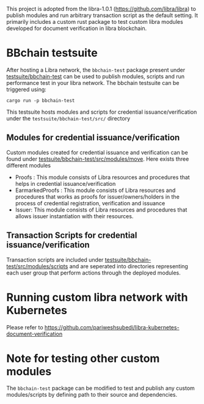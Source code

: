 
This project is adopted from the libra-1.0.1 (https://github.com/libra/libra) to publish modules and run arbitrary transaction script as the default setting. 
It primarily includes a custom rust package to test custom libra modules developed for document verification in libra blockchain.

# BBchain testsuite 
After hosting a Libra network, the `bbchain-test` package present under [testsuite/bbchain-test](https://github.com/pariweshsubedi/libra-bbchain-port/tree/master/testsuite/bbchain-test) can be used to publish modules, scripts and run performance test in your libra network. The bbchain testsuite can be triggered using:

```
cargo run -p bbchain-test
```

This testsuite hosts modules and scripts for credential issuance/verification under the `testsuite/bbchain-test/src/` directory

## Modules for credential issuance/verification
Custom modules created for credential issuance and verification can be found under [testsuite/bbchain-test/src/modules/move](https://github.com/pariweshsubedi/libra-bbchain-port/tree/master/testsuite/bbchain-test/src/modules/move). Here exists three different modules 
- Proofs : This module consists of Libra resources and procedures that helps in credential issuance/verification
- EarmarkedProofs : This module consists of Libra resources and procedures that works as proofs for issuer/owners/holders in the process of credential registration, verification and issuance
- Issuer: This module consists of Libra resources and procedures that allows issuer instantiation with their resources.

## Transaction Scripts for credential issuance/verification
Transaction scripts are included under [testsuite/bbchain-test/src/modules/scripts](https://github.com/pariweshsubedi/libra-bbchain-port/tree/master/testsuite/bbchain-test/src/modules/scripts) and are seperated into directories representing each user group that perform actions through the deployed modules. 

# Running custom libra network with Kubernetes
Please refer to https://github.com/pariweshsubedi/libra-kubernetes-document-verification

# Note for testing other custom modules 
The `bbchain-test` package can be modified to test and publish any custom modules/scripts by defining path to their source and dependencies. 
